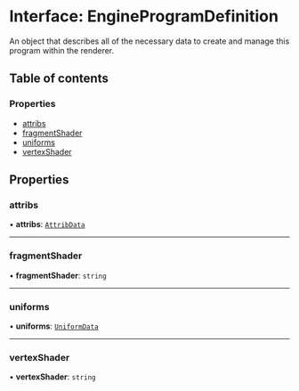 # Interface: EngineProgramDefinition

An object that describes all of the necessary data to create and manage
this program within the renderer.

## Table of contents

### Properties

- [attribs](EngineProgramDefinition.md#attribs)
- [fragmentShader](EngineProgramDefinition.md#fragmentshader)
- [uniforms](EngineProgramDefinition.md#uniforms)
- [vertexShader](EngineProgramDefinition.md#vertexshader)

## Properties

### attribs

• **attribs**: [`AttribData`](../README.md#attribdata)

___

### fragmentShader

• **fragmentShader**: `string`

___

### uniforms

• **uniforms**: [`UniformData`](../README.md#uniformdata)

___

### vertexShader

• **vertexShader**: `string`
